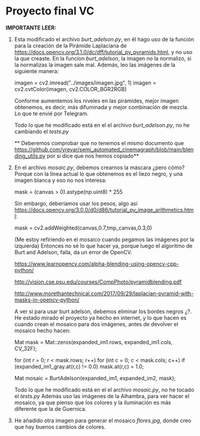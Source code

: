 # Proyecto final VC

**IMPORTANTE LEER:**

1. Esta modificado el archivo *burt_adelson.py*, en él hago uso de la función
   para la creación de la Pirámide Laplaciana de https://docs.opencv.org/3.1.0/dc/dff/tutorial_py_pyramids.html,
   y no uso la que creaste. En la funcion *burt_adelson*, la imagen no la normalizo,
   si la normalizas la imagen sale mal. Además, leo las imágenes de la siguiente manera:

   imagen = cv2.imread("../images/imagen.jpg", 1)
   imagen = cv2.cvtColor(imagen, cv2.COLOR_BGR2RGB)

   Conforme aumentemos los niveles en las pirámides, mejor imagen obtenemos, es decir,
   más difuminada y mejor combinación de mezcla. Lo que te envié por Telegram.

   Todo lo que he modificado está en el el archivo *burt_adelson.py*, no he cambiando el *tests.py*

   ** Deberemos comprobar que no tenemos el mismo documento que
   https://github.com/yrevar/semi_automated_cinemagraph/blob/main/blending_utils.py
   por si dice que nos hemos copiado**

2. En el archivo *mosaic.py*, debemos crearnos la máscara ¿pero cómo? Porque con la línea actual
   lo que obtenemos es el liezo negro, y una imagen blanca y eso no nos interesa:

   mask = (canvas > 0).astype(np.uint8) * 255

   Sin embargo, deberíamos usar los pesos, algo así https://docs.opencv.org/3.0.0/d0/d86/tutorial_py_image_arithmetics.html:

   mask = cv2.addWeighted(canvas,0.7,tmp_canvas,0.3,0)

   (Me estoy refiriendo en el mosaico cuando pegamos las imágenes por la izquierda) Entonces no sé
   lo que hacer ya, porque luego el algoritmo de Burt and Adelson, falla, da un error de OpenCV.

   https://www.learnopencv.com/alpha-blending-using-opencv-cpp-python/

   http://vision.cse.psu.edu/courses/CompPhoto/pyramidblending.pdf

   http://www.morethantechnical.com/2017/09/29/laplacian-pyramid-with-masks-in-opencv-python/

   A ver si para usar burt adelson, debemos eliminar los bordes negros ¿?. He estado mirado el proyecto
   ya hecho en internet, y lo que hacen es cuando crean el mosaico para dos imágenes, antes de devolver
   el mosaico hecho hacen:

   Mat mask = Mat::zeros(expanded_im1.rows, expanded_im1.cols, CV_32F);

   for (int r = 0; r < mask.rows; r++)
		for (int c = 0; c < mask.cols; c++)
			if (expanded_im1_gray.at<float>(r,c) != 0.0)
				mask.at<float>(r,c) = 1.0;

   Mat mosaic = BurtAdelson(expanded_im1, expanded_im2, mask);

   Todo lo que he modificado está en el el archivo *mosaic.py*, no he tocado el *tests.py*
   Además uso las imágenes de la Alhambra, para ver hacer el mosaico, ya que pienso que los colores
   y la iluminación es más diferente que la de Guernica.

3. He añadido otra imagen para generar el mosaico *flores.jpg*, donde creo que hay buenos cambios de colores.






